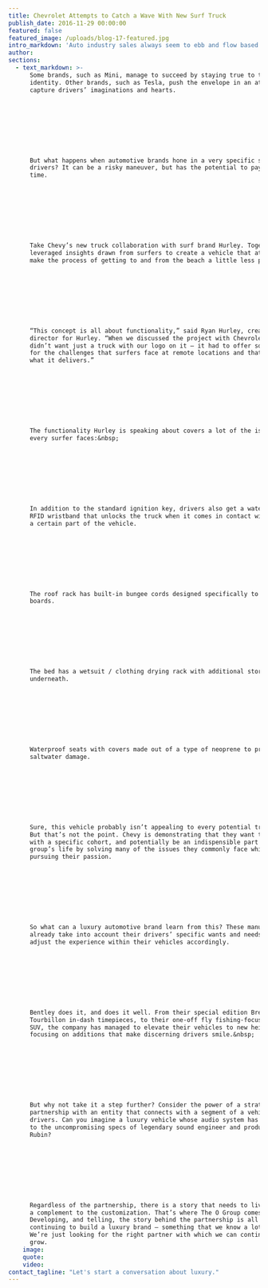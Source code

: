 ```yaml
---
title: Chevrolet Attempts to Catch a Wave With New Surf Truck
publish_date: 2016-11-29 00:00:00
featured: false
featured_image: /uploads/blog-17-featured.jpg
intro_markdown: 'Auto industry sales always seem to ebb and flow based on a number of factors, including: the strength of the economy, rising (or falling) gas prices, consumer confidence, etc. While some brands, especially in the luxury sector, are less prone to these peaks and valleys, consistently delivering vehicles that appeal to consumers and stay at the forefront of trends is a challenge facing every auto brand.​'
author:
sections:
  - text_markdown: >-
      Some brands, such as Mini, manage to succeed by staying true to their
      identity. Other brands, such as Tesla, push the envelope in an attempt to
      capture drivers’ imaginations and hearts.









      But what happens when automotive brands hone in a very specific segment of
      drivers? It can be a risky maneuver, but has the potential to pay off big
      time.









      Take Chevy’s new truck collaboration with surf brand Hurley. Together, they
      leveraged insights drawn from surfers to create a vehicle that attempts to
      make the process of getting to and from the beach a little less painful.









      “This concept is all about functionality,” said Ryan Hurley, creative
      director for Hurley. “When we discussed the project with Chevrolet, we
      didn’t want just a truck with our logo on it – it had to offer solutions
      for the challenges that surfers face at remote locations and that’s exactly
      what it delivers.”









      The functionality Hurley is speaking about covers a lot of the issues that
      every surfer faces:&nbsp;









      In addition to the standard ignition key, drivers also get a waterproof
      RFID wristband that unlocks the truck when it comes in contact with
      a certain part of the vehicle.









      The roof rack has built-in bungee cords designed specifically to lash down
      boards.









      The bed has a wetsuit / clothing drying rack with additional storage
      underneath.









      Waterproof seats with covers made out of a type of neoprene to protect from
      saltwater damage.









      Sure, this vehicle probably isn’t appealing to every potential truck owner.
      But that’s not the point. Chevy is demonstrating that they want to connect
      with a specific cohort, and potentially be an indispensible part of that
      group’s life by solving many of the issues they commonly face while
      pursuing their passion.









      So what can a luxury automotive brand learn from this? These manufacturers
      already take into account their drivers’ specific wants and needs, and
      adjust the experience within their vehicles accordingly.









      Bentley does it, and does it well. From their special edition Breitling
      Tourbillon in-dash timepieces, to their one-off fly fishing-focused Betayga
      SUV, the company has managed to elevate their vehicles to new heights by
      focusing on additions that make discerning drivers smile.&nbsp;









      But why not take it a step further? Consider the power of a strategic
      partnership with an entity that connects with a segment of a vehicle’s
      drivers. Can you imagine a luxury vehicle whose audio system has been tuned
      to the uncompromising specs of legendary sound engineer and producer Rick
      Rubin?









      Regardless of the partnership, there is a story that needs to live as
      a complement to the customization. That’s where The O Group comes in.
      Developing, and telling, the story behind the partnership is all part of
      continuing to build a luxury brand – something that we know a lot about.
      We’re just looking for the right partner with which we can continue to
      grow.​
    image:
    quote:
    video:
contact_tagline: "Let's start a conversation about luxury."
---
```



